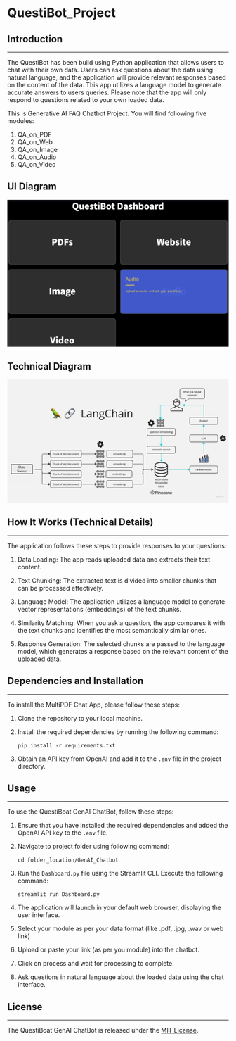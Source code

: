 # QuestiBot_Project
## Introduction
------------
The QuestiBot has been build using Python application that allows users to chat with their own data. Users can ask questions about the data using natural language, and the application will provide relevant responses based on the content of the data. This app utilizes a language model to generate accurate answers to users queries. Please note that the app will only respond to questions related to your own loaded data.

This is Generative AI FAQ Chatbot Project. You will find following five modules:
1. QA_on_PDF
2. QA_on_Web
3. QA_on_Image
4. QA_on_Audio
5. QA_on_Video

## UI Diagram
![Questibot UI Diagram](./docs/Dashboard.png)

## Technical Diagram
![Questibot Technical Diagram](./docs/Technical-Diagram.jpg)


## How It Works (Technical Details)
------------

The application follows these steps to provide responses to your questions:

1. Data Loading: The app reads uploaded data and extracts their text content.

2. Text Chunking: The extracted text is divided into smaller chunks that can be processed effectively.

3. Language Model: The application utilizes a language model to generate vector representations (embeddings) of the text chunks.

4. Similarity Matching: When you ask a question, the app compares it with the text chunks and identifies the most semantically similar ones.

5. Response Generation: The selected chunks are passed to the language model, which generates a response based on the relevant content of the uploaded data.


## Dependencies and Installation
----------------------------
To install the MultiPDF Chat App, please follow these steps:

1. Clone the repository to your local machine.

2. Install the required dependencies by running the following command:
   ```
   pip install -r requirements.txt
   ```

3. Obtain an API key from OpenAI and add it to the `.env` file in the project directory.

## Usage
-----
To use the QuestiBoat GenAI ChatBot, follow these steps:

1. Ensure that you have installed the required dependencies and added the OpenAI API key to the `.env` file.
2. Navigate to project folder using following command:
   ```
   cd folder_location/GenAI_Chatbot
   ```
3. Run the `Dashboard.py` file using the Streamlit CLI. Execute the following command:
   ```
   streamlit run Dashboard.py
   ```

4. The application will launch in your default web browser, displaying the user interface.

5. Select your module as per your data format (like .pdf, .jpg, .wav or web link)

6. Upload or paste your link (as per you module) into the chatbot.

7. Click on process and wait for processing to complete.

8. Ask questions in natural language about the loaded data using the chat interface.


## License
-------
The QuestiBoat GenAI ChatBot is released under the [MIT License](https://opensource.org/licenses/MIT).
